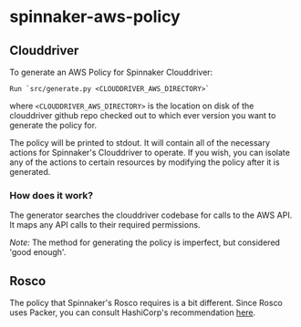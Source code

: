 # spinnaker-aws-policy


## Clouddriver

To generate an AWS Policy for Spinnaker Clouddriver:

    Run `src/generate.py <CLOUDDRIVER_AWS_DIRECTORY>`

where `<CLOUDDRIVER_AWS_DIRECTORY>` is the location on disk of the clouddriver github repo checked out to which ever version you want to generate the policy for.

The policy will be printed to stdout. It will contain all of the necessary actions for Spinnaker's Clouddriver to operate. If you wish, you can isolate any of the actions to certain resources by modifying the policy after it is generated.


### How does it work?

The generator searches the clouddriver codebase for calls to the AWS API. It maps any API calls to their required permissions.

_Note:_ The method for generating the policy is imperfect, but considered 'good enough'.

## Rosco

The policy that Spinnaker's Rosco requires is a bit different. Since Rosco uses Packer, you can consult HashiCorp's recommendation [here](https://www.packer.io/docs/builders/amazon.html).
